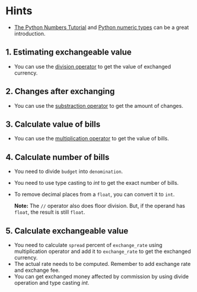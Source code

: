 # Hints

- [The Python Numbers Tutorial](https://docs.python.org/3/tutorial/introduction.html#numbers) and [Python numeric types](https://docs.python.org/3.9/library/stdtypes.html#numeric-types-int-float-complex) can be a great introduction.

## 1. Estimating exchangeable value

- You can use the [division operator](https://docs.python.org/3/tutorial/introduction.html#numbers) to get the value of exchanged currency.

## 2. Changes after exchanging

- You can use the [substraction operator](https://docs.python.org/3/tutorial/introduction.html#numbers) to get the amount of changes.

## 3. Calculate value of bills

- You can use the [multiplication operator](https://docs.python.org/3/tutorial/introduction.html#numbers) to get the value of bills.

## 4. Calculate number of bills

- You need to divide `budget` into `denomination`.
- You need to use type casting to _int_ to get the exact number of bills.
- To remove decimal places from a `float`, you can convert it to `int`.

  **Note:** The `//` operator also does floor division. But, if the operand has `float`, the result is still `float`.

## 5. Calculate exchangeable value

- You need to calculate `spread` percent of `exchange_rate` using multiplication operator and add it to `exchange_rate` to get the exchanged currency.
- The actual rate needs to be computed. Remember to add exchange rate and exchange fee.
- You can get exchanged money affected by commission by using divide operation and type casting _int_.